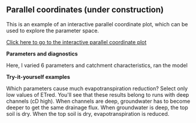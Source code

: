 
Parallel coordinates (under construction)
------

This is an example of an interactive parallel coordinate plot, which can be used to explore the parameter space.


[Click here to go to the interactive parallel coordinate plot](https://dl.dropboxusercontent.com/u/1599040/parallel_coordinates_example.html)


**Parameters and diagnostics**

Here, I varied 6 parameters and catchment characteristics, ran the model  


**Try-it-yourself examples**

Which parameters cause much evapotranspiration reduction? Select only low values of ETred. You'll see that these results belong to runs with deep channels (cD high). When channels are deep, groundwater has to become deeper to get the same drainage flux. When groundwater is deep, the top soil is dry. When the top soil is dry, evapotranspiration is reduced.


